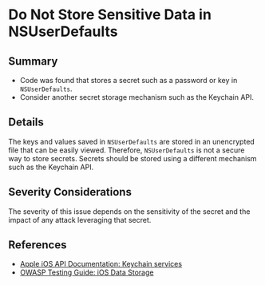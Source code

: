 # Do Not Store Sensitive Data in NSUserDefaults

## Summary

-   Code was found that stores a secret such as a password or key in
    `NSUserDefaults`.
-   Consider another secret storage mechanism such as the Keychain API.

## Details

The keys and values saved in `NSUserDefaults` are stored in an unencrypted file
that can be easily viewed. Therefore, `NSUserDefaults` is not a secure way to
store secrets. Secrets should be stored using a different mechanism such as the
Keychain API.

## Severity Considerations

The severity of this issue depends on the sensitivity of the secret and the
impact of any attack leveraging that secret.

## References

-   [Apple iOS API Documentation: Keychain services](https://developer.apple.com/documentation/security/keychain_services)
-   [OWASP Testing Guide: iOS Data Storage](https://mas.owasp.org/MASTG/iOS/0x06d-Testing-Data-Storage/)
